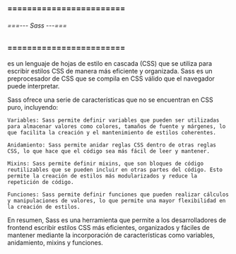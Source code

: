 ### ======================== ###
###### ===--- Sass ---=== ######
### ======================== ###

[](Sass) es un lenguaje de hojas de estilo en cascada (CSS) que se utiliza para escribir estilos CSS de manera más eficiente y organizada. Sass es un preprocesador de CSS que se compila en CSS válido que el navegador puede interpretar.

Sass ofrece una serie de características que no se encuentran en CSS puro, incluyendo:

	Variables: Sass permite definir variables que pueden ser utilizadas para almacenar valores como colores, tamaños de fuente y márgenes, lo que facilita la creación y el mantenimiento de estilos coherentes.

	Anidamiento: Sass permite anidar reglas CSS dentro de otras reglas CSS, lo que hace que el código sea más fácil de leer y mantener.

	Mixins: Sass permite definir mixins, que son bloques de código reutilizables que se pueden incluir en otras partes del código. Esto permite la creación de estilos más modularizados y reduce la repetición de código.

	Funciones: Sass permite definir funciones que pueden realizar cálculos y manipulaciones de valores, lo que permite una mayor flexibilidad en la creación de estilos.

En resumen, Sass es una herramienta que permite a los desarrolladores de frontend escribir estilos CSS más eficientes, organizados y fáciles de mantener mediante la incorporación de características como variables, anidamiento, mixins y funciones.